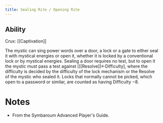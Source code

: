 ```yaml
---
title: Sealing Rite / Opening Rite
---
```

## Ability
Crux: [[Captivation]]

The mystic can sing power words over a door, a lock or a gate to either seal it with mystical energies or open it, whether it is locked by a conventional lock or by mystical energies. Sealing a door requires no test, but to open it the mystic must pass a test against \[[[Resolve]]←Difficulty\], where the difficulty is decided by the difficulty of the lock mechanism or the Resolve of the mystic who sealed it. Locks that normally cannot be picked, which open to a password or similar, are counted as having Difficulty −8.
# Notes
* From the Symbaroum Advanced Player's Guide.